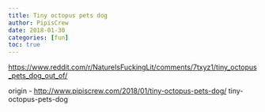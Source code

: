 ```yaml
---
title: Tiny octopus pets dog
author: PipisCrew
date: 2018-01-30
categories: [fun]
toc: true
---
```


https://www.reddit.com/r/NatureIsFuckingLit/comments/7txyz1/tiny_octopus_pets_dog_out_of/

origin - http://www.pipiscrew.com/2018/01/tiny-octopus-pets-dog/ tiny-octopus-pets-dog